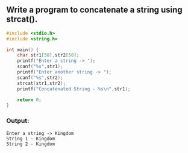 ## Write a program to concatenate a string using strcat().
```c
#include <stdio.h>
#include <string.h>

int main() {
    char str1[50],str2[50];
    printf("Enter a string -> ");
    scanf("%s",str1);
    printf("Enter another string -> ");
    scanf("%s",str2);
    strcat(str1,str2);
    printf("Concatenated String - %s\n",str1);

    return 0;
}

```
### Output:
```
Enter a string -> Kingdom
String 1 - Kingdom
String 2 - Kingdom
```
